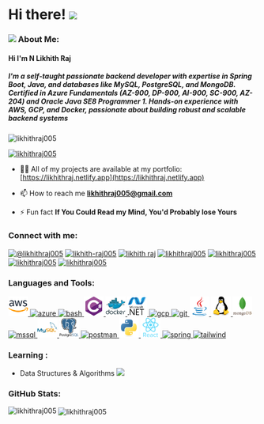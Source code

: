 # Hi there! <img src="https://github.com/TheDudeThatCode/TheDudeThatCode/blob/master/Assets/Hi.gif" width="35" />


### <img src="https://github.com/TheDudeThatCode/TheDudeThatCode/blob/master/Assets/Developer.gif" width="45" /> About Me:
<h4>Hi I'm N Likhith Raj</h4>
<h5>I'm a self-taught passionate backend developer with expertise in Spring Boot, Java, and databases like MySQL, PostgreSQL, and MongoDB. Certified in Azure Fundamentals (AZ-900, DP-900, AI-900, SC-900, AZ-204) and Oracle Java SE8 Programmer 1. Hands-on experience with AWS, GCP, and Docker, passionate about building robust and scalable backend systems</h5>

<p align="left"> <img src="https://komarev.com/ghpvc/?username=likhithraj005&label=Profile%20views&color=0e75b6&style=flat" alt="likhithraj005" /> </p>

<p align="left"> <a href="https://github.com/ryo-ma/github-profile-trophy"><img src="https://github-profile-trophy.vercel.app/?username=likhithraj005" alt="likhithraj005" /></a> </p>

- 👨‍💻 All of my projects are available at my portfolio: [https://likhithraj.netlify.app](https://likhithraj.netlify.app)

- 📫 How to reach me **likhithraj005@gmail.com**

- ⚡ Fun fact **If You Could Read my Mind, You'd Probably lose Yours**

<h3 align="left">Connect with me:</h3>
<p align="left">
<a href="https://codepen.io/@likhithraj005" target="blank"><img align="center" src="https://raw.githubusercontent.com/rahuldkjain/github-profile-readme-generator/master/src/images/icons/Social/codepen.svg" alt="@likhithraj005" height="30" width="40" /></a>
<a href="https://linkedin.com/in/likhith-raj005" target="blank"><img align="center" src="https://raw.githubusercontent.com/rahuldkjain/github-profile-readme-generator/master/src/images/icons/Social/linked-in-alt.svg" alt="likhith-raj005" height="30" width="40" /></a>
<a href="https://stackoverflow.com/users/likhith raj" target="blank"><img align="center" src="https://raw.githubusercontent.com/rahuldkjain/github-profile-readme-generator/master/src/images/icons/Social/stack-overflow.svg" alt="likhith raj" height="30" width="40" /></a>
<a href="https://kaggle.com/likhithraj005" target="blank"><img align="center" src="https://raw.githubusercontent.com/rahuldkjain/github-profile-readme-generator/master/src/images/icons/Social/kaggle.svg" alt="likhithraj005" height="30" width="40" /></a>
<a href="https://instagram.com/likhithraj005" target="blank"><img align="center" src="https://raw.githubusercontent.com/rahuldkjain/github-profile-readme-generator/master/src/images/icons/Social/instagram.svg" alt="likhithraj005" height="30" width="40" /></a>
<a href="https://www.hackerrank.com/likhithraj005" target="blank"><img align="center" src="https://raw.githubusercontent.com/rahuldkjain/github-profile-readme-generator/master/src/images/icons/Social/hackerrank.svg" alt="likhithraj005" height="30" width="40" /></a>
<a href="https://www.leetcode.com/likhithraj005" target="blank"><img align="center" src="https://raw.githubusercontent.com/rahuldkjain/github-profile-readme-generator/master/src/images/icons/Social/leet-code.svg" alt="likhithraj005" height="30" width="40" /></a>
</p>

<h3 align="left">Languages and Tools:</h3>
<p align="left"> <a href="https://aws.amazon.com" target="_blank" rel="noreferrer"> <img src="https://raw.githubusercontent.com/devicons/devicon/master/icons/amazonwebservices/amazonwebservices-original-wordmark.svg" alt="aws" width="40" height="40"/> </a> <a href="https://azure.microsoft.com/en-in/" target="_blank" rel="noreferrer"> <img src="https://www.vectorlogo.zone/logos/microsoft_azure/microsoft_azure-icon.svg" alt="azure" width="40" height="40"/> </a> <a href="https://www.gnu.org/software/bash/" target="_blank" rel="noreferrer"> <img src="https://www.vectorlogo.zone/logos/gnu_bash/gnu_bash-icon.svg" alt="bash" width="40" height="40"/> </a> <a href="https://www.w3schools.com/cs/" target="_blank" rel="noreferrer"> <img src="https://raw.githubusercontent.com/devicons/devicon/master/icons/csharp/csharp-original.svg" alt="csharp" width="40" height="40"/> </a> <a href="https://www.docker.com/" target="_blank" rel="noreferrer"> <img src="https://raw.githubusercontent.com/devicons/devicon/master/icons/docker/docker-original-wordmark.svg" alt="docker" width="40" height="40"/> </a> <a href="https://dotnet.microsoft.com/" target="_blank" rel="noreferrer"> <img src="https://raw.githubusercontent.com/devicons/devicon/master/icons/dot-net/dot-net-original-wordmark.svg" alt="dotnet" width="40" height="40"/> </a> <a href="https://cloud.google.com" target="_blank" rel="noreferrer"> <img src="https://www.vectorlogo.zone/logos/google_cloud/google_cloud-icon.svg" alt="gcp" width="40" height="40"/> </a> <a href="https://git-scm.com/" target="_blank" rel="noreferrer"> <img src="https://www.vectorlogo.zone/logos/git-scm/git-scm-icon.svg" alt="git" width="40" height="40"/> </a> <a href="https://www.java.com" target="_blank" rel="noreferrer"> <img src="https://raw.githubusercontent.com/devicons/devicon/master/icons/java/java-original.svg" alt="java" width="40" height="40"/> </a> <a href="https://www.linux.org/" target="_blank" rel="noreferrer"> <img src="https://raw.githubusercontent.com/devicons/devicon/master/icons/linux/linux-original.svg" alt="linux" width="40" height="40"/> </a> <a href="https://www.mongodb.com/" target="_blank" rel="noreferrer"> <img src="https://raw.githubusercontent.com/devicons/devicon/master/icons/mongodb/mongodb-original-wordmark.svg" alt="mongodb" width="40" height="40"/> </a> <a href="https://www.microsoft.com/en-us/sql-server" target="_blank" rel="noreferrer"> <img src="https://www.svgrepo.com/show/303229/microsoft-sql-server-logo.svg" alt="mssql" width="40" height="40"/> </a> <a href="https://www.mysql.com/" target="_blank" rel="noreferrer"> <img src="https://raw.githubusercontent.com/devicons/devicon/master/icons/mysql/mysql-original-wordmark.svg" alt="mysql" width="40" height="40"/> </a> <a href="https://www.postgresql.org" target="_blank" rel="noreferrer"> <img src="https://raw.githubusercontent.com/devicons/devicon/master/icons/postgresql/postgresql-original-wordmark.svg" alt="postgresql" width="40" height="40"/> </a> <a href="https://postman.com" target="_blank" rel="noreferrer"> <img src="https://www.vectorlogo.zone/logos/getpostman/getpostman-icon.svg" alt="postman" width="40" height="40"/> </a> <a href="https://www.python.org" target="_blank" rel="noreferrer"> <img src="https://raw.githubusercontent.com/devicons/devicon/master/icons/python/python-original.svg" alt="python" width="40" height="40"/> </a> <a href="https://reactjs.org/" target="_blank" rel="noreferrer"> <img src="https://raw.githubusercontent.com/devicons/devicon/master/icons/react/react-original-wordmark.svg" alt="react" width="40" height="40"/> </a> <a href="https://spring.io/" target="_blank" rel="noreferrer"> <img src="https://www.vectorlogo.zone/logos/springio/springio-icon.svg" alt="spring" width="40" height="40"/> </a> <a href="https://tailwindcss.com/" target="_blank" rel="noreferrer"> <img src="https://www.vectorlogo.zone/logos/tailwindcss/tailwindcss-icon.svg" alt="tailwind" width="40" height="40"/> </a> </p>

### Learning :
- Data Structures & Algorithms  <img src="https://media.giphy.com/media/WUlplcMpOCEmTGBtBW/giphy.gif" width="30">

<h3 align="left">GitHub Stats:</h3>
<p><img align="left" src="https://github-readme-stats.vercel.app/api/top-langs?username=likhithraj005&show_icons=true&locale=en&layout=compact" alt="likhithraj005" /></p>

<p>&nbsp;<img align="center" src="https://github-readme-stats.vercel.app/api?username=likhithraj005&show_icons=true&locale=en" alt="likhithraj005" /></p>


